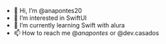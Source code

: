 - 👋 Hi, I’m @anapontes20
- 👀 I’m interested in SwiftUI
- 🌱 I’m currently learning Swift with alura
- 📫 How to reach me @_anapontes_ or @dev.casados

<!---
anapontes20/anapontes20 is a ✨ special ✨ repository because its `README.md` (this file) appears on your GitHub profile.
You can click the Preview link to take a look at your changes.
--->
